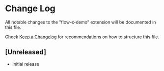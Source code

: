 # Change Log

All notable changes to the "flow-x-demo" extension will be documented in this file.

Check [Keep a Changelog](http://keepachangelog.com/) for recommendations on how to structure this file.

## [Unreleased]

- Initial release